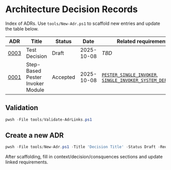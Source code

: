 <!-- markdownlint-disable-next-line MD041 -->
# Architecture Decision Records

Index of ADRs. Use `tools/New-Adr.ps1` to scaffold new entries and update the table below.

| ADR | Title | Status | Date | Related requirements |
| --- | ----- | ------ | ---- | -------------------- |
| [0003](0003-test-decision.md) | Test Decision | Draft | 2025-10-08 | _TBD_ |
| [0001](0001-single-invoker-step-module.md) | Step-Based Pester Invoker Module | Accepted | 2025-10-08 | [`PESTER_SINGLE_INVOKER`](../requirements/PESTER_SINGLE_INVOKER.md), [`SINGLE_INVOKER_SYSTEM_DEFINITION`](../requirements/SINGLE_INVOKER_SYSTEM_DEFINITION.md) |

## Validation

```powershell
pwsh -File tools/Validate-AdrLinks.ps1
```

## Create a new ADR

```powershell
pwsh -File tools/New-Adr.ps1 -Title 'Decision Title' -Status Draft -Requirements PESTER_SINGLE_INVOKER
```

After scaffolding, fill in context/decision/consquences sections and update linked requirements.
